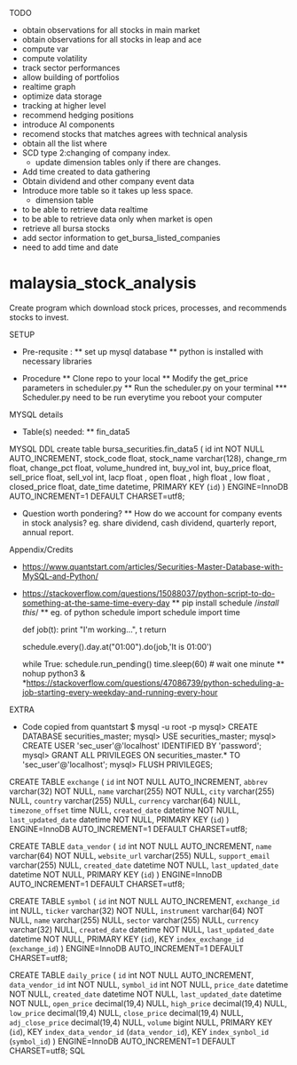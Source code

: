 TODO
* obtain observations for all stocks in main market
* obtain observations for all stocks in leap and ace
* compute var
* compute volatility
* track sector performances
* allow building of portfolios
* realtime graph
* optimize data storage
* tracking at higher level
* recommend hedging positions
* introduce AI components
* recomend stocks that matches agrees with technical analysis
* obtain all the list where
* SCD type 2:changing of company index.
  * update dimension tables only if there are changes.
* Add time created to data gathering
* Obtain dividend and other company event data
* Introduce more table so it takes up less space.
   * dimension table
* to be able to retrieve data realtime
* to be able to retrieve data only when market is open
* retrieve all bursa stocks
* add sector information to get_bursa_listed_companies
* need to add time and date

# malaysia_stock_analysis
Create program which download stock prices, processes, and recommends stocks to invest.

SETUP
* Pre-requsite :
** set up mysql database
** python is installed with necessary libraries

* Procedure
** Clone repo to your local
** Modify the get_price parameters in scheduler.py
** Run the scheduler.py on your terminal
*** Scheduler.py need to be run everytime you reboot your computer

MYSQL details
* Table(s) needed:
** fin_data5

MYSQL DDL
create table bursa_securities.fin_data5 (
                                         id int NOT NULL AUTO_INCREMENT,
                                         stock_code float,
                                         stock_name varchar(128),
                                         change_rm float,
                                         change_pct float,
                                         volume_hundred int,
                                         buy_vol int,
                                         buy_price float,
                                         sell_price float,
                                         sell_vol int,
                                         lacp float ,
                                         open float ,
                                         high float ,
                                         low float ,
                                         closed_price float,
                                         date_time datetime,
                                         PRIMARY KEY (`id`)
                                         ) ENGINE=InnoDB AUTO_INCREMENT=1 DEFAULT CHARSET=utf8;




* Question worth pondering?
** How do we account for company events in stock analysis? eg. share dividend, cash dividend, quarterly report, annual report.


Appendix/Credits
* https://www.quantstart.com/articles/Securities-Master-Database-with-MySQL-and-Python/
* https://stackoverflow.com/questions/15088037/python-script-to-do-something-at-the-same-time-every-day
** pip install schedule /*install this*/
** eg. of python schedule
    import schedule
    import time

    def job(t):
        print "I'm working...", t
        return

    schedule.every().day.at("01:00").do(job,'It is 01:00')

    while True:
        schedule.run_pending()
        time.sleep(60) # wait one minute
** nohup python3 <python-script-to-run> &
*https://stackoverflow.com/questions/47086739/python-scheduling-a-job-starting-every-weekday-and-running-every-hour



EXTRA
* Code copied from quantstart
$ mysql -u root -p
mysql> CREATE DATABASE securities_master;
mysql> USE securities_master;
mysql> CREATE USER 'sec_user'@'localhost' IDENTIFIED BY 'password';
mysql> GRANT ALL PRIVILEGES ON securities_master.* TO 'sec_user'@'localhost';
mysql> FLUSH PRIVILEGES;

CREATE TABLE `exchange` (
  `id` int NOT NULL AUTO_INCREMENT,
  `abbrev` varchar(32) NOT NULL,
  `name` varchar(255) NOT NULL,
  `city` varchar(255) NULL,
  `country` varchar(255) NULL,
  `currency` varchar(64) NULL,
  `timezone_offset` time NULL,
  `created_date` datetime NOT NULL,
  `last_updated_date` datetime NOT NULL,
  PRIMARY KEY (`id`)
) ENGINE=InnoDB AUTO_INCREMENT=1 DEFAULT CHARSET=utf8;

CREATE TABLE `data_vendor` (
  `id` int NOT NULL AUTO_INCREMENT,
  `name` varchar(64) NOT NULL,
  `website_url` varchar(255) NULL,
  `support_email` varchar(255) NULL,
  `created_date` datetime NOT NULL,
  `last_updated_date` datetime NOT NULL,
  PRIMARY KEY (`id`)
) ENGINE=InnoDB AUTO_INCREMENT=1 DEFAULT CHARSET=utf8;

CREATE TABLE `symbol` (
  `id` int NOT NULL AUTO_INCREMENT,
  `exchange_id` int NULL,
  `ticker` varchar(32) NOT NULL,
  `instrument` varchar(64) NOT NULL,
  `name` varchar(255) NULL,
  `sector` varchar(255) NULL,
  `currency` varchar(32) NULL,
  `created_date` datetime NOT NULL,
  `last_updated_date` datetime NOT NULL,
  PRIMARY KEY (`id`),
  KEY `index_exchange_id` (`exchange_id`)
) ENGINE=InnoDB AUTO_INCREMENT=1 DEFAULT CHARSET=utf8;

CREATE TABLE `daily_price` (
  `id` int NOT NULL AUTO_INCREMENT,
  `data_vendor_id` int NOT NULL,
  `symbol_id` int NOT NULL,
  `price_date` datetime NOT NULL,
  `created_date` datetime NOT NULL,
  `last_updated_date` datetime NOT NULL,
  `open_price` decimal(19,4) NULL,
  `high_price` decimal(19,4) NULL,
  `low_price` decimal(19,4) NULL,
  `close_price` decimal(19,4) NULL,
  `adj_close_price` decimal(19,4) NULL,
  `volume` bigint NULL,
  PRIMARY KEY (`id`),
  KEY `index_data_vendor_id` (`data_vendor_id`),
  KEY `index_synbol_id` (`symbol_id`)
) ENGINE=InnoDB AUTO_INCREMENT=1 DEFAULT CHARSET=utf8;
SQL


